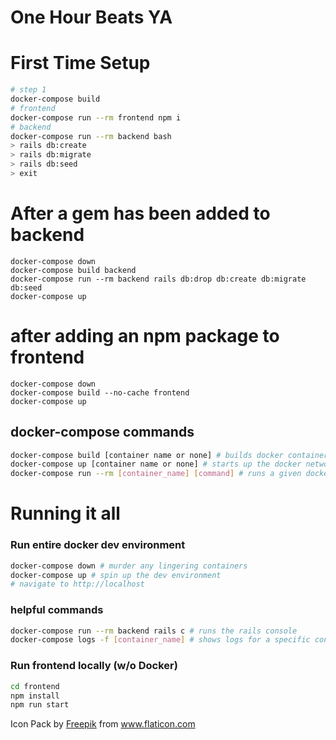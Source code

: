 # One Hour Beats YA

# First Time Setup

```sh
# step 1
docker-compose build
# frontend
docker-compose run --rm frontend npm i
# backend
docker-compose run --rm backend bash
> rails db:create
> rails db:migrate
> rails db:seed
> exit
```

# After a gem has been added to backend

```
docker-compose down
docker-compose build backend
docker-compose run --rm backend rails db:drop db:create db:migrate db:seed
docker-compose up
```

# after adding an npm package to frontend

```
docker-compose down
docker-compose build --no-cache frontend
docker-compose up
```

## docker-compose commands

```sh
docker-compose build [container name or none] # builds docker containers
docker-compose up [container name or none] # starts up the docker network, optionaly with a given container
docker-compose run --rm [container_name] [command] # runs a given docker container with an explicit command - commands like `bash` to get command line access to a container.
```

# Running it all

### Run entire docker dev environment

```sh
docker-compose down # murder any lingering containers
docker-compose up # spin up the dev environment
# navigate to http://localhost
```

### helpful commands

```sh
docker-compose run --rm backend rails c # runs the rails console
docker-compose logs -f [container_name] # shows logs for a specific container
```

### Run frontend locally (w/o Docker)

```sh
cd frontend
npm install
npm run start
```


Icon Pack by <a href="https://www.flaticon.com/authors/freepik" title="Freepik">Freepik</a> from <a href="https://www.flaticon.com/" title="Flaticon">www.flaticon.com</a></div>
